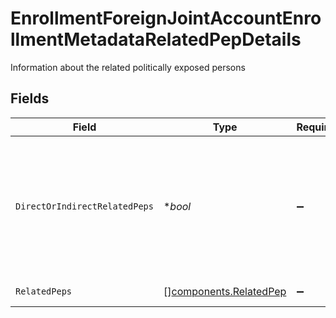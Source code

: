 # EnrollmentForeignJointAccountEnrollmentMetadataRelatedPepDetails

Information about the related politically exposed persons


## Fields

| Field                                                                                                 | Type                                                                                                  | Required                                                                                              | Description                                                                                           | Example                                                                                               |
| ----------------------------------------------------------------------------------------------------- | ----------------------------------------------------------------------------------------------------- | ----------------------------------------------------------------------------------------------------- | ----------------------------------------------------------------------------------------------------- | ----------------------------------------------------------------------------------------------------- |
| `DirectOrIndirectRelatedPeps`                                                                         | **bool*                                                                                               | :heavy_minus_sign:                                                                                    | Indication as to whether or not an account has direct or indirect related politically exposed persons | true                                                                                                  |
| `RelatedPeps`                                                                                         | [][components.RelatedPep](../../models/components/relatedpep.md)                                      | :heavy_minus_sign:                                                                                    | Related Peps                                                                                          |                                                                                                       |